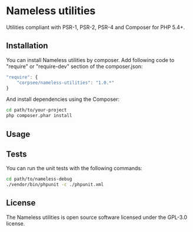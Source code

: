 Nameless utilities
==================

Utilities compliant with PSR-1, PSR-2, PSR-4 and Composer for PHP 5.4+.

Installation
------------

You can install Nameless utilities by composer. Add following code to "require" or "require-dev" section of the composer.json:

```javascript
"require": {
    "corpsee/nameless-utilities": "1.0.*"
}
```

And install dependencies using the Composer:

```bash
cd path/to/your-project
php composer.phar install
```

Usage
-----

Tests
-----

You can run the unit tests with the following commands:

```bash
cd path/to/nameless-debug
./vendor/bin/phpunit -c ./phpunit.xml
```

License
-------

The Nameless utilities is open source software licensed under the GPL-3.0 license.
